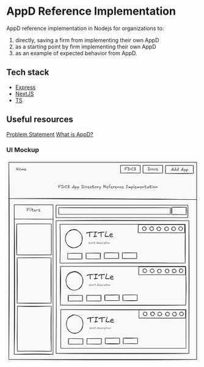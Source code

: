 # AppD Reference Implementation

AppD reference implementation in Nodejs for organizations to:

1. directly, saving a firm from implementing their own AppD
2. as a starting point by firm implementing their own AppD
3. as an example of expected behavior from AppD.

## Tech stack

- [Express](https://expressjs.com/)
- [NextJS](https://www.nextjs.org)
- [TS](https://www.typescriptlang.org/)

## Useful resources

[Problem Statement](https://github.com/finos/community/discussions/331)
[What is AppD?](https://fdc3.finos.org/docs/app-directory/overview)

### UI Mockup

![UI Mockup](image.png)
